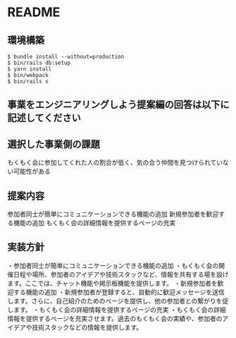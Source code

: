 # README

## 環境構築
```
$ bundle install --without=production
$ bin/rails db:setup
$ yarn install
$ bin/webpack
$ bin/rails s
```

## 事業をエンジニアリングしよう提案編の回答は以下に記述してください

## 選択した事業側の課題
もくもく会に参加してくれた人の割合が低く、気の合う仲間を見つけられていない可能性がある

## 提案内容
参加者同士が簡単にコミュニケーションできる機能の追加
新規参加者を歓迎する機能の追加
もくもく会の詳細情報を提供するページの充実

## 実装方針
・参加者同士が簡単にコミュニケーションできる機能の追加
・もくもく会の開催日程や場所、参加者のアイデアや技術スタックなど、情報を共有する場を設けます。ここでは、チャット機能や掲示板機能を提供します。
・新規参加者を歓迎する機能の追加
・新規参加者が登録すると、自動的に歓迎メッセージを送信します。さらに、自己紹介のためのページを提供し、他の参加者との繋がりを促します。
・もくもく会の詳細情報を提供するページの充実
・もくもく会の詳細情報を提供するページを充実させます。過去のもくもく会の実績や、参加者のアイデアや技術スタックなどの情報を提供します。
